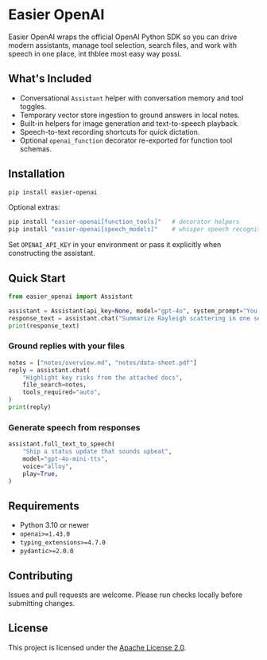 # Easier OpenAI

Easier OpenAI wraps the official OpenAI Python SDK so you can drive modern assistants, manage tool selection, search files, and work with speech in one place, int thblee most easy way possi.

## What's Included
- Conversational `Assistant` helper with conversation memory and tool toggles.
- Temporary vector store ingestion to ground answers in local notes.
- Built-in helpers for image generation and text-to-speech playback.
- Speech-to-text recording shortcuts for quick dictation.
- Optional `openai_function` decorator re-exported for function tool schemas.

## Installation
```bash
pip install easier-openai
```

Optional extras:
```bash
pip install "easier-openai[function_tools]"   # decorator helpers
pip install "easier-openai[speech_models]"    # whisper speech recognition models
```

Set `OPENAI_API_KEY` in your environment or pass it explicitly when constructing the assistant.

## Quick Start
```python
from easier_openai import Assistant

assistant = Assistant(api_key=None, model="gpt-4o", system_prompt="You are concise.")
response_text = assistant.chat("Summarize Rayleigh scattering in one sentence.")
print(response_text)
```

### Ground replies with your files
```python
notes = ["notes/overview.md", "notes/data-sheet.pdf"]
reply = assistant.chat(
    "Highlight key risks from the attached docs",
    file_search=notes,
    tools_required="auto",
)
print(reply)
```

### Generate speech from responses
```python
assistant.full_text_to_speech(
    "Ship a status update that sounds upbeat",
    model="gpt-4o-mini-tts",
    voice="alloy",
    play=True,
)
```

## Requirements
- Python 3.10 or newer
- `openai>=1.43.0`
- `typing_extensions>=4.7.0`
- `pydantic>=2.0.0`

## Contributing
Issues and pull requests are welcome. Please run checks locally before submitting changes.

## License
This project is licensed under the [Apache License 2.0](LICENSE).
